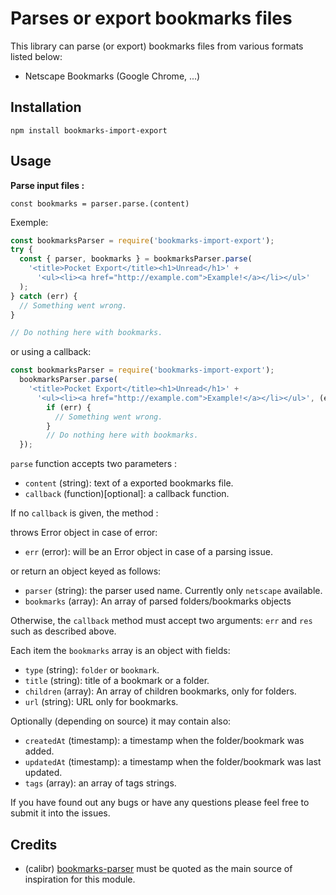 # Parses or export bookmarks files

This library can parse (or export) bookmarks files from various formats listed below:

- Netscape Bookmarks (Google Chrome, ...)

## Installation

`npm install bookmarks-import-export`

## Usage

**Parse input files :**

`const bookmarks = parser.parse.(content)`

Exemple:

```javascript
const bookmarksParser = require('bookmarks-import-export');
try {
  const { parser, bookmarks } = bookmarksParser.parse(
    '<title>Pocket Export</title><h1>Unread</h1>' +
      '<ul><li><a href="http://example.com">Example!</a></li></ul>'
  );
} catch (err) {
  // Something went wrong.
}

// Do nothing here with bookmarks.
```

or using a callback:

```javascript
const bookmarksParser = require('bookmarks-import-export');
  bookmarksParser.parse(
    '<title>Pocket Export</title><h1>Unread</h1>' +
      '<ul><li><a href="http://example.com">Example!</a></li></ul>', (err, { parser, bookmarks }) => {
        if (err) {
          // Something went wrong.
        }
        // Do nothing here with bookmarks.
  });
```

`parse` function accepts two parameters :
- `content` (string): text of a exported bookmarks file.
- `callback` (function)[optional]: a callback function.

If no `callback` is given, the method :

throws Error object in case of error:
- `err` (error): will be an Error object in case of a parsing issue.

or return an object keyed as follows:
- `parser` (string): the parser used name. Currently only `netscape` available.
- `bookmarks` (array): An array of parsed folders/bookmarks objects

Otherwise, the `callback` method must accept two arguments: `err` and `res` such as described above.

Each item the `bookmarks` array is an object with fields:
- `type` (string): `folder` or `bookmark`.
- `title` (string): title of a bookmark or a folder.
- `children` (array): An array of children bookmarks, only for folders.
- `url` (string): URL only for bookmarks.

Optionally (depending on source) it may contain also:
- `createdAt` (timestamp): a timestamp when the folder/bookmark was added.
- `updatedAt` (timestamp): a timestamp when the folder/bookmark was last updated.
- `tags` (array): an array of tags strings.

If you have found out any bugs or have any questions please feel free to submit it into the issues.

## Credits

- (calibr) [bookmarks-parser](https://github.com/calibr/node-bookmarks-parser) must be quoted as the main source of inspiration for this module.
